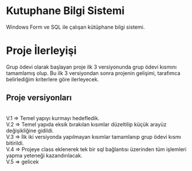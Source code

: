 # Kutuphane Bilgi Sistemi
Windows Form ve SQL ile çalışan kütüphane bilgi sistemi. 

<h1>Proje İlerleyişi</h1>
<p>Grup ödevi olarak başlayan proje ilk 3 versiyonunda grup ödevi kısmını tamamlamış olup. Bu ilk 3 versiyondan sonra projenin gelişimi, tarafımca belirlediğim kriterlere göre ilerleyecek.</p>


<h2>Proje versiyonları</h2> <br>
V.1 => Temel yapıyı kurmayı hedefledik.<br>
V.2 => Temel yapıda eksik bırakılan kısımlar düzeltilip küçük arayüz değişikliğine gidildi.<br>
V.3 => İlk iki versiyonda yapılmayan kısımlar tamamlanıp grup ödevi kısmı bitirildi.<br>
V.4 => Projeye class eklenerek tek bir sql bağlantısı üzerinden tüm işlemleri yapma yeteneği kazandırılacak.<br>
V.5 => gelicek <br>
